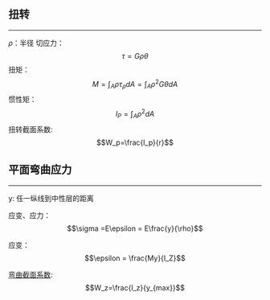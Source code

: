 ## 扭转

---

$\rho$：半径
切应力：
$$\tau = G\rho \theta$$
扭矩：
$$M=\int_A \rho \tau_{\rho}dA = \int_A \rho^2 G \theta dA$$
惯性矩：
$$I_P=\int_A \rho^2 dA$$
扭转截面系数:
$$W_p=\frac{I_p}{r}$$

## 平面弯曲应力

---

y: 任一纵线到中性层的距离

应变、应力：
$$\sigma =E\epsilon = E\frac{y}{\rho}$$

应变：
$$\epsilon = \frac{My}{I_Z}$$

[弯曲截面系数](./13-ping-mian-wan-qu-ying-li.md#3-静力学关系):
$$W_z=\frac{I_z}{y_{max}}$$
